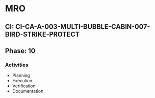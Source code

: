 # MRO

## CI: CI-CA-A-003-MULTI-BUBBLE-CABIN-007-BIRD-STRIKE-PROTECT
## Phase: 10

### Activities
- Planning
- Execution
- Verification
- Documentation
